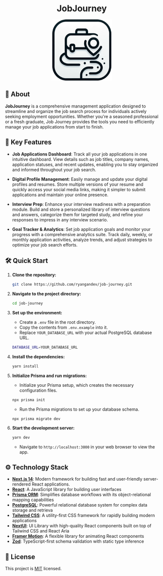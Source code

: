 <h1 align="center">JobJourney</h1>

<p align="center">
  <img src="https://github.com/ryangandev/job-journey/blob/main/src/app/favicon.ico" alt="Logo" width="200px">
</p>

## 🚀 About

**JobJourney** is a comprehensive management application designed to streamline and organize the job search process for individuals actively seeking employment opportunities. Whether you're a seasoned professional or a fresh graduate, Job Journey provides the tools you need to efficiently manage your job applications from start to finish.

## 📌 Key Features

-   **Job Applications Dashboard**: Track all your job applications in one intuitive dashboard. View details such as job titles, company names, application statuses, and recent updates, enabling you to stay organized and informed throughout your job search.

-   **Digital Profile Management**: Easily manage and update your digital profiles and resumes. Store multiple versions of your resume and quickly access your social media links, making it simpler to submit applications and maintain your online presence.

-   **Interview Prep**: Enhance your interview readiness with a preparation module. Build and store a personalized library of interview questions and answers, categorize them for targeted study, and refine your responses to impress in any interview scenario.

-   **Goal Tracker & Analytics**: Set job application goals and monitor your progress with a comprehensive analytics suite. Track daily, weekly, or monthly application activities, analyze trends, and adjust strategies to optimize your job search efforts.

## 🛠️ Quick Start

1. **Clone the repository:**

    ```zsh
    git clone https://github.com/ryangandev/job-journey.git
    ```

2. **Navigate to the project directory:**

    ```zsh
    cd job-journey
    ```

3. **Set up the environment:**

    - Create a `.env` file in the root directory.
    - Copy the contents from `.env.example` into it.
    - Replace `YOUR_DATABASE_URL` with your actual PostgreSQL database URL.

    ```zsh
    DATABASE_URL=YOUR_DATABASE_URL
    ```

4. **Install the dependencies:**

    ```zsh
    yarn install
    ```

5. **Initialize Prisma and run migrations:**

    - Initialize your Prisma setup, which creates the necessary configuration files.

    ```zsh
    npx prisma init
    ```

    - Run the Prisma migrations to set up your database schema.

    ```
    npx prisma migrate dev
    ```

6. **Start the development server:**
    ```zsh
    yarn dev
    ```
    - Navigate to `http://localhost:3000` in your web browser to view the app.

## ⚙️ Technology Stack

-   **[Next.js 14](https://nextjs.org/)**: Modern framework for building fast and user-friendly server-rendered React applications.
-   **[React](https://reactjs.org/)**: A JavaScript library for building user interfaces
-   **[Prisma ORM](https://www.prisma.io/)**: Simplifies database workflows with its object-relational mapping capabilities
-   **[PostgreSQL](https://www.postgresql.org/)**: Powerful relational database system for complex data storage and retrieva
-   **[Tailwind CSS](https://tailwindcss.com/)**: A utility-first CSS framework for rapidly building modern applications
-   **[NextUI](https://nextui.org/)**: UI Library with high-quality React components built on top of Tailwind CSS and React Aria
-   **[Framer Motion](https://www.framer.com/motion/)**: A flexible library for animating React components
-   **[Zod](https://zod.dev/)**: TypeScript-first schema validation with static type inference

## 📝 License

This project is [MIT](https://github.com/ryangandev/job-journey/blob/main/LICENSE) licensed.
